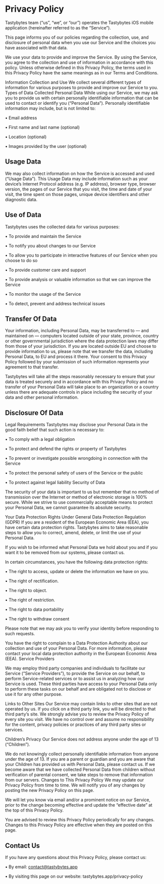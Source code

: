 # Privacy Policy

Tastybytes team (“us”, “we”, or “our”) operates the Tastybytes iOS mobile application (hereinafter referred to as the “Service”).

This page informs you of our policies regarding the collection, use, and disclosure of personal data when you use our Service and the choices you have associated with that data.

We use your data to provide and improve the Service. By using the Service, you agree to the collection and use of information in accordance with this policy. Unless otherwise defined in this Privacy Policy, the terms used in this Privacy Policy have the same meanings as in our Terms and Conditions.

Information Collection and Use
We collect several different types of information for various purposes to provide and improve our Service to you.
Types of Data Collected
Personal Data
While using our Service, we may ask you to provide us with certain personally identifiable information that can be used to contact or identify you (“Personal Data”). Personally identifiable information may include, but is not limited to:

• Email address

• First name and last name (optional)

• Location (optional)

• Images provided by the user (optional)

## Usage Data

We may also collect information on how the Service is accessed and used (“Usage Data”). This Usage Data may include information such as your device’s Internet Protocol address (e.g. IP address), browser type, browser version, the pages of our Service that you visit, the time and date of your visit, the time spent on those pages, unique device identifiers and other diagnostic data.

## Use of Data

Tastybytes uses the collected data for various purposes:

• To provide and maintain the Service

• To notify you about changes to our Service

• To allow you to participate in interactive features of our Service when you choose to do so

• To provide customer care and support

• To provide analysis or valuable information so that we can improve the Service

• To monitor the usage of the Service

• To detect, prevent and address technical issues

## Transfer Of Data

Your information, including Personal Data, may be transferred to — and maintained on — computers located outside of your state, province, country or other governmental jurisdiction where the data protection laws may differ from those of your jurisdiction.
If you are located outside EU and choose to provide information to us, please note that we transfer the data, including Personal Data, to EU and process it there.
Your consent to this Privacy Policy followed by your submission of such information represents your agreement to that transfer.

Tastybytes will take all the steps reasonably necessary to ensure that your data is treated securely and in accordance with this Privacy Policy and no transfer of your Personal Data will take place to an organization or a country unless there are adequate controls in place including the security of your data and other personal information.

## Disclosure Of Data

Legal Requirements
Tastybytes may disclose your Personal Data in the good faith belief that such action is necessary to:

• To comply with a legal obligation

• To protect and defend the rights or property of Tastybytes

• To prevent or investigate possible wrongdoing in connection with the Service

• To protect the personal safety of users of the Service or the public

• To protect against legal liability
Security of Data

The security of your data is important to us but remember that no method of transmission over the Internet or method of electronic storage is 100% secure. While we strive to use commercially acceptable means to protect your Personal Data, we cannot guarantee its absolute security.

Your Data Protection Rights Under General Data Protection Regulation (GDPR)
If you are a resident of the European Economic Area (EEA), you have certain data protection rights. Tastybytes aims to take reasonable steps to allow you to correct, amend, delete, or limit the use of your Personal Data.

If you wish to be informed what Personal Data we hold about you and if you want it to be removed from our systems, please contact us.

In certain circumstances, you have the following data protection rights:

• The right to access, update or delete the information we have on you.

• The right of rectification.

• The right to object.

• The right of restriction.

• The right to data portability

• The right to withdraw consent

Please note that we may ask you to verify your identity before responding to such requests.

You have the right to complain to a Data Protection Authority about our collection and use of your Personal Data. For more information, please contact your local data protection authority in the European Economic Area (EEA).
Service Providers

We may employ third party companies and individuals to facilitate our Service (“Service Providers”), to provide the Service on our behalf, to perform Service-related services or to assist us in analyzing how our Service is used.
These third parties have access to your Personal Data only to perform these tasks on our behalf and are obligated not to disclose or use it for any other purpose.

Links to Other Sites
Our Service may contain links to other sites that are not operated by us. If you click on a third party link, you will be directed to that third party’s site. We strongly advise you to review the Privacy Policy of every site you visit.
We have no control over and assume no responsibility for the content, privacy policies or practices of any third party sites or services.

Children’s Privacy
Our Service does not address anyone under the age of 13 (“Children”).

We do not knowingly collect personally identifiable information from anyone under the age of 13. If you are a parent or guardian and you are aware that your Children has provided us with Personal Data, please contact us. If we become aware that we have collected Personal Data from children without verification of parental consent, we take steps to remove that information from our servers.
Changes to This Privacy Policy
We may update our Privacy Policy from time to time. We will notify you of any changes by posting the new Privacy Policy on this page.

We will let you know via email and/or a prominent notice on our Service, prior to the change becoming effective and update the “effective date” at the top of this Privacy Policy.

You are advised to review this Privacy Policy periodically for any changes. Changes to this Privacy Policy are effective when they are posted on this page.

## Contact Us

If you have any questions about this Privacy Policy, please contact us:

• By email: contact@tastybytes.app

• By visiting this page on our website: tastybytes.app/privacy-policy
